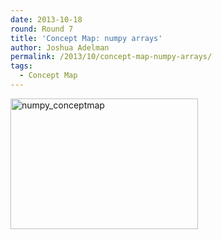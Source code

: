 ```yaml
---
date: 2013-10-18
round: Round 7
title: 'Concept Map: numpy arrays'
author: Joshua Adelman
permalink: /2013/10/concept-map-numpy-arrays/
tags:
  - Concept Map
---
```

[<img class="alignnone size-medium wp-image-4854" alt="numpy_conceptmap" src="/training-course/uploads/2013/10/numpy_conceptmap-300x209.jpg" width="300" height="209" />][1]

 [1]: /training-course/uploads/2013/10/numpy_conceptmap.jpg
